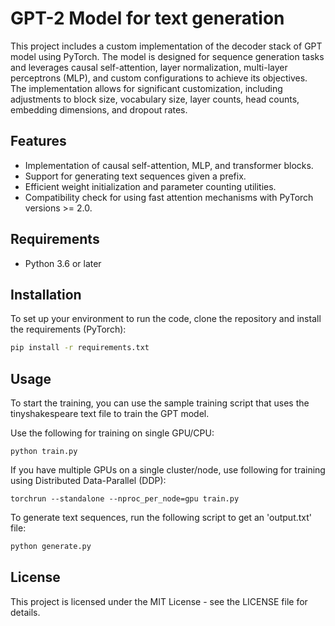 # GPT-2 Model for text generation

This project includes a custom implementation of the decoder stack of GPT model using PyTorch. The model is designed for sequence generation tasks and leverages causal self-attention, layer normalization, multi-layer perceptrons (MLP), and custom configurations to achieve its objectives. The implementation allows for significant customization, including adjustments to block size, vocabulary size, layer counts, head counts, embedding dimensions, and dropout rates.

## Features
- Implementation of causal self-attention, MLP, and transformer blocks.
- Support for generating text sequences given a prefix.
- Efficient weight initialization and parameter counting utilities.
- Compatibility check for using fast attention mechanisms with PyTorch versions >= 2.0.

## Requirements
- Python 3.6 or later

## Installation
To set up your environment to run the code, clone the repository and install the requirements (PyTorch):

```bash
pip install -r requirements.txt
```

## Usage
To start the training, you can use the sample training script that uses the tinyshakespeare text file to train the GPT model. 

Use the following for training on single GPU/CPU:
```
python train.py
```

If you have multiple GPUs on a single cluster/node, use following for training using Distributed Data-Parallel (DDP):
```
torchrun --standalone --nproc_per_node=gpu train.py
```

To generate text sequences, run the following script to get an 'output.txt' file:
```python
python generate.py
```

## License
This project is licensed under the MIT License - see the LICENSE file for details.
